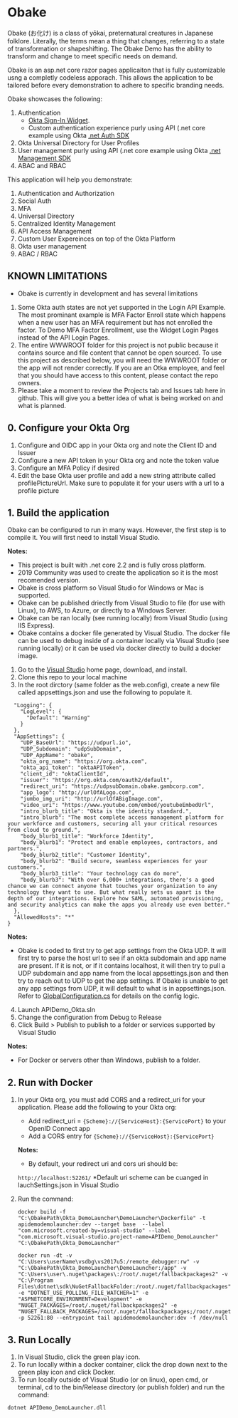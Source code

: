 # Obake

Obake (お化け) is a class of yōkai, preternatural creatures in Japanese folklore. Literally, the terms mean a thing that     changes, referring to a state of transformation or shapeshifting. The Obake Demo has the ability to transform and change to meet specific needs on demand.

Obake is an asp.net core razor pages applicaiton that is fully customizable usng a completly codeless apporach. This allows the application to be tailored before every demonstration to adhere to specific branding needs.

Obake showcases the following:
1. Authentication
    * [Okta Sign-In Widget](https://github.com/okta/okta-signin-widget).
    * Custom authentication experience purly using API (.net core example using Okta [.net Auth SDK](https://github.com/okta/okta-auth-dotnet)
2. Okta Universal Directory for User Profiles
3. User management purly using API (.net core example using Okta [.net Management SDK](https://github.com/okta/okta-sdk-dotnet)
3. ABAC and RBAC

This application will help you demonstrate:

1. Authentication and Authorization
2. Social Auth
3. MFA
4. Universal Directory
5. Centralized Identity Management
6. API Access Management
7. Custom User Expereinces on top of the Okta Platform
8. Okta user management 
9. ABAC / RBAC

## KNOWN LIMITATIONS

* Obake is currently in development and has several limitations

1. Some Okta auth states are not yet supported in the Login API Example. The most prominant example is MFA Factor Enroll state which happens when a new user has an MFA requirement but has not enrolled the factor. To Demo MFA Factor Enrollment, use the Widget Login Pages instead of the API Login Pages.
2. The entire WWWROOT folder for this project is not public because it contains source and file content that cannot be open sourced. To use this project as described below, you will need the WWWROOT folder or the app will not render correctly. If you are an Otka employee, and feel that you should have access to this content, please contact the repo owners. 
3. Please take a moment to review the Projects tab and Issues tab here in github. This will give you a better idea of what is being worked on and what is planned.

## 0. Configure your Okta Org

1. Configure and OIDC app in your Okta org and note the Client ID and Issuer
2. Configure a new API token in your Okta org and note the token value
3. Configure an MFA Policy if desired
4. Edit the base Okta user profile and add a new string attribute called profilePictureUrl. Make sure to populate it for your users with a url to a profile picture

## 1. Build the application

Obake can be configured to run in many ways. However, the first step is to compile it. You will first need to install Visual Studio. 

**Notes:**

* This project is built with .net core 2.2 and is fully cross platform.
* 2019 Community was used to create the application so it is the most recomended version. 
* Obake is cross platform so Visual Studio for Windows or Mac is supported. 
* Obake can be published driectly from Visual Studio to file (for use with Linux), to AWS, to Azure, or directly to a Windows Server. 
* Obake can be ran locally (see running locally) from Visual Studio (using IIS Express).
* Obake contains a docker file generated by Visual Studio. The docker file can be used to debug inside of a container locally via Visual Studio (see running locally) or it can be used via docker directly to build a docker image. 

1. Go to the [Visual Studio](https://visualstudio.microsoft.com/) home page, download, and install.
2. Clone this repo to your local machine 
3. In the root dirctory (same folder as the web.config), create a new file called appsettings.json and use the following to populate it.

```javascript{
  "Logging": {
    "LogLevel": {
      "Default": "Warning"
    }
  },
  "AppSettings": {
    "UDP_BaseUrl": "https://udpurl.io",
    "UDP_Subdomain": "udpSubDomain",
    "UDP_AppName": "obake",
    "okta_org_name": "https://org.okta.com",
    "okta_api_token": "oktaAPIToken",
    "client_id": "oktaClientId",
    "issuer": "https://org.okta.com/oauth2/default",
    "redirect_uri": "https://udpsubDomain.obake.gambcorp.com",
    "app_logo": "http://urlOfALogo.com",
    "jumbo_img_uri": "http://urlOfABigImage.com",
    "video_uri": "https://www.youtube.com/embed/youtubeEmbedUrl",
    "intro_blurb_title": "Okta is the identity standard.",
    "intro_blurb": "The most complete access management platform for your workforce and customers, securing all your critical resources from cloud to ground.",
    "body_blurb1_title": "Workforce Identity",
    "body_blurb1": "Protect and enable employees, contractors, and partners.",
    "body_blurb2_title": "Customer Identity",
    "body_blurb2": "Build secure, seamless experiences for your customers.",
    "body_blurb3_title": "Your technology can do more",
    "body_blurb3": "With over 6,000+ integrations, there's a good chance we can connect anyone that touches your organization to any technology they want to use. But what really sets us apart is the depth of our integrations. Explore how SAML, automated provisioning, and security analytics can make the apps you already use even better."
  },
  "AllowedHosts": "*"
}
```

   **Notes:**
   - Obake is coded to first try to get app settings from the Okta UDP. It will first try to parse the host url to see if an okta subdomain and app name are present. If it is not, or if it contains localhost, it will then try to pull a UDP subdomain and app name from the local appsettings.json and then try to reach out to UDP to get the app settings. If Obake is unable to get any app settings from UDP, it will default to what is in appsettings.json. Refer to [GlobalConfiguration.cs](https://github.com/nickgamb/Obake/blob/master/DemoLauncher/Services/GlobalConfiguration.cs) for details on the config logic.


4. Launch APIDemo_Okta.sln
5. Change the configuration from Debug to Release
6. Click Build > Publish to publish to a folder or services supported by Visual Studio

  **Notes:**
  - For Docker or servers other than Windows, publish to a folder. 

## 2. Run with Docker
1. In your Okta org, you must add CORS and a redirect_uri for your application.
    Please add the following to your Okta org:
    * Add redirect_uri = `{Scheme}://{ServiceHost}:{ServicePort}` to your OpenID Connect app
    * Add a CORS entry for ``{Scheme}://{ServiceHost}:{ServicePort}``
    
    **Notes:**
    * By default, your redirect uri and cors uri should be:
    
    ```http://localhost:52261/```
    *Default uri scheme can be cuanged in lauchSettings.json in Visual Studio

5. Run the command:
    ```
    docker build -f "C:\ObakePath\Okta_DemoLauncher\DemoLauncher\Dockerfile" -t apidemodemolauncher:dev --target base  --label "com.microsoft.created-by=visual-studio" --label "com.microsoft.visual-studio.project-name=APIDemo_DemoLauncher" "C:\ObakePath\Okta_DemoLauncher" 
    
    docker run -dt -v "C:\Users\userName\vsdbg\vs2017u5:/remote_debugger:rw" -v "C:\ObakePath\Okta_DemoLauncher\DemoLauncher:/app" -v "C:\Users\user\.nuget\packages\:/root/.nuget/fallbackpackages2" -v "C:\Program Files\dotnet\sdk\NuGetFallbackFolder:/root/.nuget/fallbackpackages" -e "DOTNET_USE_POLLING_FILE_WATCHER=1" -e "ASPNETCORE_ENVIRONMENT=Development" -e "NUGET_PACKAGES=/root/.nuget/fallbackpackages2" -e "NUGET_FALLBACK_PACKAGES=/root/.nuget/fallbackpackages;/root/.nuget/fallbackpackages2" -p 52261:80 --entrypoint tail apidemodemolauncher:dev -f /dev/null 
    ```
    
## 3. Run Locally

1. In Visual Studio, click the green play icon.
2. To run locally within a docker container, click the drop down next to the green play icon and click Docker. 
3. To run locally outside of Visual Studio (or on linux), open cmd, or terminal, cd to the bin/Release directory (or publish folder) and run the command:
  ```
  dotnet APIDemo_DemoLauncher.dll
  ```
